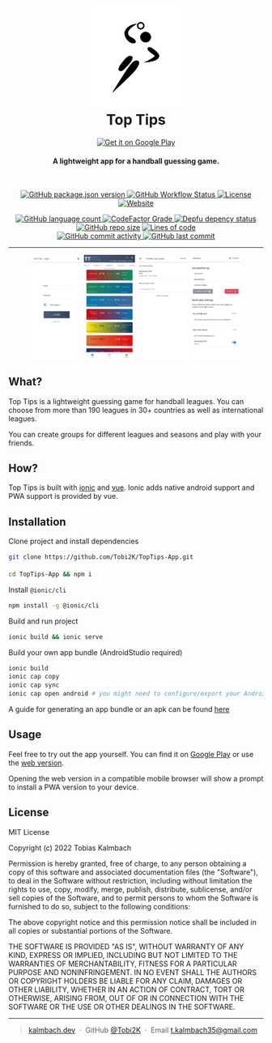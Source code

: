 <h1 align="center">
  <br>
  <a href="http://app.kalmbach.dev"><img src="./public/assets/icon/rounded_icon.png" alt="Top Tips" width="200"></a>
  <br>
  Top Tips
  <br>
</h1>
<p align="center">
  <a href='https://play.google.com/store/apps/details?id=app.kalmbach.dev&pcampaignid=pcampaignidMKT-Other-global-all-co-prtnr-py-PartBadge-Mar2515-1'><img alt='Get it on Google Play' src='https://play.google.com/intl/en_us/badges/static/images/badges/en_badge_web_generic.png' width=150/></a>
  <!-- Google Play and the Google Play logo are trademarks of Google LLC. -->
</p>

<h4 align="center">A lightweight app for a handball guessing game.</h4>
<br>
<p align="center">
  <a href="#readme">
    <img alt="GitHub package.json version" src="https://img.shields.io/github/package-json/v/Tobi2K/TopTips-App?style=for-the-badge">
  </a>
  <a href="#readme">
    <img alt="GitHub Workflow Status" src="https://img.shields.io/github/workflow/status/Tobi2K/TopTips-App/Deploy%20to%20Firebase%20Hosting%20on%20merge?style=for-the-badge">
  </a>
  <a href="#license">
    <img alt="License" src="https://img.shields.io/github/license/Tobi2K/TopTips-App?style=for-the-badge">
  </a>
  <a href="https://app.kalmbach.dev">
    <img alt="Website" src="https://img.shields.io/website?down_message=offline&style=for-the-badge&up_message=online&url=https%3A%2F%2Fapp.kalmbach.dev">
  </a>
</p>
<p align="center">
  <a href="#readme">
    <img alt="GitHub language count" src="https://img.shields.io/github/languages/count/Tobi2K/TopTips-App">
  </a>
  <a href="https://www.codefactor.io/repository/github/tobi2k/toptips-app">
    <img alt="CodeFactor Grade" src="https://img.shields.io/codefactor/grade/github/Tobi2K/TopTips-App">
  </a>
  <a href="https://depfu.com/github/Tobi2K/TopTips-App?project_id=35393">
  <img alt="Depfu depency status" src="https://badges.depfu.com/badges/ba1b5b572e1e6f563a0cbb0964ea6fe3/overview.svg">
  </a>
  <a href="#readme">
    <img alt="GitHub repo size" src="https://img.shields.io/github/repo-size/Tobi2K/TopTips-App"></a>
  <a href="#readme">
    <img alt="Lines of code" src="https://img.shields.io/tokei/lines/github/Tobi2K/TopTips-App">
  </a>
  <br>
  <a href="#readme">
    <img alt="GitHub commit activity" src="https://img.shields.io/github/commit-activity/m/Tobi2K/TopTips-App">
  </a>
  <a href="#readme">
    <img alt="GitHub last commit" src="https://img.shields.io/github/last-commit/Tobi2K/TopTips-App">
  </a>
</p>

<hr>

<p align="center">
  <img src="./public/assets/screenshots/login_light.jpg" width=20%>
  <img src="./public/assets/screenshots/play_light.jpg" width=20%>
  <img src="./public/assets/screenshots/create_group.jpg" width=20%>
  <img src="./public/assets/screenshots/settings.jpg" width=20%>
</p>

## What?

Top Tips is a lightweight guessing game for handball leagues. You can choose from more than 190 leagues in 30+ countries as well as international leagues.

You can create groups for different leagues and seasons and play with your friends.

## How?

Top Tips is built with [ionic](https://ionicframework.com/) and [vue](https://vuejs.org/). Ionic adds native android support and PWA support is provided by vue.

## Installation

Clone project and install dependencies

```bash
git clone https://github.com/Tobi2K/TopTips-App.git

cd TopTips-App && npm i
```

Install `@ionic/cli`

```bash
npm install -g @ionic/cli
```

Build and run project

```bash
ionic build && ionic serve
```

Build your own app bundle (AndroidStudio required)

```bash
ionic build
ionic cap copy
ionic cap sync
ionic cap open android # you might need to configure/export your AndroidStudio path
```

A guide for generating an app bundle or an apk can be found [here](https://developer.android.com/studio/publish/app-signing#generate-key)

## Usage

Feel free to try out the app yourself. You can find it on [Google Play](https://play.google.com/store/apps/details?id=app.kalmbach.dev) or use the [web version](https://app.kalmbach.dev).

Opening the web version in a compatible mobile browser will show a prompt to install a PWA version to your device.

## License

MIT License

Copyright (c) 2022 Tobias Kalmbach

Permission is hereby granted, free of charge, to any person obtaining a copy of this software and associated documentation files (the "Software"), to deal in the Software without restriction, including without limitation the rights to use, copy, modify, merge, publish, distribute, sublicense, and/or sell copies of the Software, and to permit persons to whom the Software is furnished to do so, subject to the following conditions:

The above copyright notice and this permission notice shall be included in all copies or substantial portions of the Software.

THE SOFTWARE IS PROVIDED "AS IS", WITHOUT WARRANTY OF ANY KIND, EXPRESS OR IMPLIED, INCLUDING BUT NOT LIMITED TO THE WARRANTIES OF MERCHANTABILITY, FITNESS FOR A PARTICULAR PURPOSE AND NONINFRINGEMENT. IN NO EVENT SHALL THE AUTHORS OR COPYRIGHT HOLDERS BE LIABLE FOR ANY CLAIM, DAMAGES OR OTHER LIABILITY, WHETHER IN AN ACTION OF CONTRACT, TORT OR OTHERWISE, ARISING FROM, OUT OF OR IN CONNECTION WITH THE SOFTWARE OR THE USE OR OTHER DEALINGS IN THE SOFTWARE.

---

> [kalmbach.dev](https://www.kalmbach.dev) &nbsp;&middot;&nbsp;
> GitHub [@Tobi2K](https://github.com/Tobi2K) &nbsp;&middot;&nbsp;
> Email [t.kalmbach35@gmail.com](mailto:t.kalmbach35@gmail.com)
